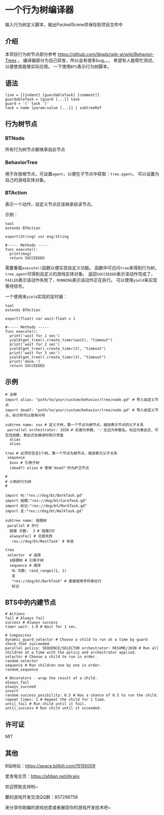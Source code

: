 # 一个行为树编译器

输入行为树定义脚本，输出PackedScene并保存到项目文件中

## 介绍

本项目行为树节点部分参考 <https://github.com/libgdx/gdx-ai/wiki/Behavior-Trees> 。
编译器部分为自己研发，所以会有很多bug。。。
希望有人能帮忙测试，以便使其能够实际应用。
一下使用`BTS`表示行为树脚本。

## 语法

```
line = [[indent] [guardableTask] [comment]]
guardableTask = [guard [...]] task
guard = '(' task ')'
task = name [param:value [...]] | subtreeRef
```

## 行为树节点

### BTNode

所有行为树节点都继承自此节点

### BehaviorTree

用于存放根节点，可设置`agent`，以便在子节点中获取：`tree.agent`。
可以设置为自己的游戏实体对象。

### BTAction

表示一个动作，自定义节点应该继承自该节点。

示例：

```
tool
extends BTAction

export(String) var msg:String

#----- Methods -----
func execute():
  print(msg)
  return SUCCEEDED
```

需要重载`execute()`函数以便实现自定义功能。
函数中可访问`tree`来得到行为树，`tree.agent`可得到自定义的游戏实体对象。
返回`SUCCEEDED`表示该动作完成了，`FAILED`表示该动作失败了，`RUNNING`表示该动作正在执行。
可以使用`yield`来实现等待信号。

一个使用来`yield`实现的定时器：

```
tool
extends BTAction

export(float) var wait:float = 1

#----- Methods -----
func execute():
  print('wait for 1 sec')
  yield(get_tree().create_timer(wait), "timeout")
  print('wait for 2 sec')
  yield(get_tree().create_timer(2), "timeout")
  print('wait for 3 sec')
  yield(get_tree().create_timer(3), "timeout")
  print('done.')
  return SUCCEEDED

```


## 示例

```
# 注释
import alias: "path/to/your/custom/behavior/tree/node.gd" # 导入自定义节点
import dead?: "path/to/your/custom/behavior/tree/node.gd" # 导入自定义节点，标识符可以使用问号

subtree name: xxx # 定义子树，第一个节点为根节点，缩进表示节点的父子关系
 parrallel orchestrator: JOIN # 后面为参数，':'左边为参数名，右边为表达式，可包含函数，表达式在编译时执行求值
  alias
  alias

tree # 必须仅包含1个树，第一个节点为根节点，缩进表示父子关系
 sequence
  $xxx # 引用子树
  (dead?) alias # 使用'dead?'作为护卫节点
```

```
#
# 小狗的行为树
#

import 叫:"res://dog/bt/BarkTask.gd"
import 摇摆:"res://dog/bt/CareTask.gd"
import 标记:"res://dog/bt/MarkTask.gd"
import 走:"res://dog/bt/WalkTask.gd"

subtree name: 摇摆树
 parallel # 并行
  摇摆 次数:  3 # 摇摆3次
  alwaysFail # 总是失败
   res://dog/bt/RestTask' # 休息

tree
 selector  # 选择
  $摇摆树 # 引用子树
  sequence # 顺序
   叫 次数: rand_rangei(1, 1)
   走
   "res://dog/bt/BarkTask" # 直接使用字符串也行
   标记
```
## BTS中的内建节点

```
# Actions
fail # Always fail
success # Always success
timer wait: 1.0 # Wait for 1 sec.

# Composites
dynamic_guard_selector # Choose a child to run at a time by guard check that succeeded.
parallel policy: SEQUENCE/SELECTOR orchestrator: RESUME/JOIN # Run all children at a time with the policy and orchestrator applied.
selector # Choose a child to run in order.
random_selector
sequence # Run children one by one in order.
random_sequence

# Decorators - wrap the result of a child.
always_fail
always_succeed
invert
random success_posibility: 0.5 # Has a chance of 0.5 to run the child.
repeat times: 1 # Repeat the child for 1 time.
until_fail # Run child until it fail.
until_success # Run child until it scceeded.

```

## 许可证

MIT

## 其他

B站地址：https://space.bilibili.com/15155009

爱发电主页：https://afdian.net/@raiix

欢迎赞助支持哟~

蘩的游戏开发交流QQ群：837298758

来分享你刚编的游戏创意或者展现你的游戏开发技术吧~
